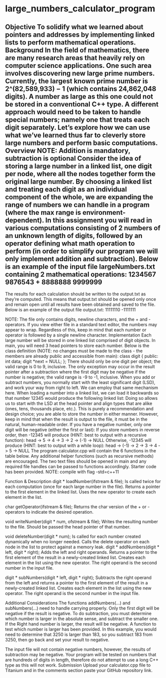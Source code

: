# large_numbers_calculator_program

Objective
To solidify what we learned about pointers and addresses by implementing linked lists to perform mathematical operations.
Background
In the field of mathematics, there are many research areas that heavily rely on computer science applications. One such area involves discovering new large prime numbers. Currently, the largest known prime number is 2^(82,589,933) − 1 (which contains 24,862,048 digits). A number as large as this one could not be stored in a conventional C++ type. A different approach would need to be taken to handle special numbers; namely one that treats each digit separately. Let’s explore how we can use what we’ve learned thus far to cleverly store large numbers and perform basic computations.
Overview
NOTE: Addition is mandatory, subtraction is optional
Consider the idea of storing a large number in a linked list, one digit per node, where all the nodes together form the original large number. By choosing a linked list and treating each digit as an individual component of the whole, we are expanding the range of numbers we can handle in a program (where the max range is environment-dependent).
In this assignment you will read in various computations consisting of 2 numbers of an unknown length of digits, followed by an operator defining what math operation to perform (in order to simplify our program we will only implement addition and subtraction). Below is an example of the input file largeNumbers.txt containing 2 mathematical operations:
1234567
9876543
+
8888888
9999999
-

The results for each calculation should be written to the output.txt as they’re computed. This means that output.txt should be opened only once and remain open until all results have been obtained and saved to the file. Below is an example of the output file output.txt:
11111110
-1111111

NOTE: The file only contains digits, newline characters, and the + and - operators. If you view either file in a standard text editor, the numbers may appear to wrap. Regardless of this, keep in mind that each number or operator is followed by a single newline character.
Implementation
Each large number will be stored in one linked list comprised of digit objects. In main, you will need 3 head pointers to store each number. Below is the class definition (NOTE: no changes must be made to the class - the members are already public and accessible from main):
class digit
{
    public:
    int data;
    digit *next = NULL;
};
There should only be one digit per object; the valid range is 0 to 9, inclusive. The only exception may occur in the result pointer after a subtraction where the first digit may be negative if the number is negative; the valid range is -9 to -1, inclusive.
When you add or subtract numbers, you normally start with the least significant digit (LSD), and work your way from right to left. We can employ that same mechanism here. When loading a number into a linked list, we can load it backwards so that number 12345 would produce the following linked list:
Doing so allows us to start with the LSD at the head pointer and align types that are alike (ones, tens, thousands place, etc.). This is purely a recommendation and design choice; you are able to store the number in either manner. However, keep in mind that when the result is output to the file, it must be in the natural, human-readable order.
If you have a negative number, only one digit will be negative (either the first or last):
If you store numbers in reverse order, then -12345 will produce (HINT: best to output with a recursive function):
head -> 5 -> 4 -> 3 -> 2 -> (-1) -> NULL
Otherwise, -12345 will produce (HINT: best to output with a while loop):
head -> (-1) -> 2 -> 3 -> 4 -> 5 -> NULL
The program calculator.cpp will contain the 6 functions in the table below. Any additional helper functions (such as recursive methods) are encouraged. The two text files should be opened in main and any required file handles can be passed to functions accordingly. Starter code has been provided. NOTE: compile with flag -std=c++11

Function & Description
digit * loadNumber(ifstream & file);
Is called twice for each computation (once for each large number in the file). Returns a pointer to the first element in the linked list. Uses the new operator to create each element in the list.

char getOperator(ifstream & file);
Returns the char version of the + or - operators to indicate the desired operation.

void writeNumber(digit * num, ofstream & file);
Writes the resulting number to the file. Should be passed the head pointer of that number.

void deleteNumber(digit * num);
Is called for each number created dynamically when no longer needed. Calls the delete operator on each node in the list to protect against a memory leak.
digit * addNumbers(digit * left, digit * right);
Adds the left and right operands. Returns a pointer to the first element of the result in a newly-created linked list. Creates each element in the list using the new operator. The right operand is the second number in the input file.

digit * subNumbers(digit * left, digit * right);
Subtracts the right operand from the left and returns a pointer to the first element of the result in a newly-created linked list. Creates each element in the list using the new operator. The right operand is the second number in the input file.

Additional Considerations
The functions addNumbers(...) and subNumbers(...) need to handle carrying properly.
Only the first digit will be negative if the result is negative. To do subtraction, you must determine which number is larger in the absolute sense, and subtract the smaller one. If the Right hand number is larger, the result will be negative. A function to test which number is larger has been provided.
In this example, you would need to determine that 3250 is larger than 183, so you subtract 183 from 3250, then go back and set your result to negative.



The input file will not contain negative numbers, however, the results of subtraction may be negative.
Your program will be tested on numbers that are hundreds of digits in length, therefore do not attempt to use a long C++ type as this will not work.
Submission
Upload your calculator.cpp file to Titanium and in the comments section paste your GitHub repository link.
